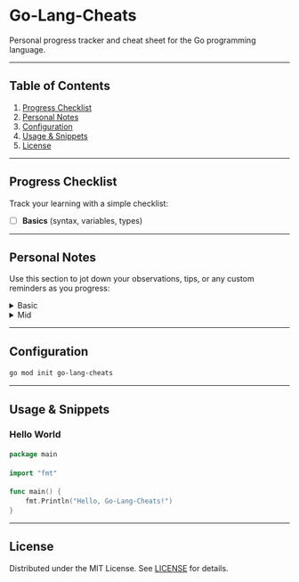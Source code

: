 # Go-Lang-Cheats

Personal progress tracker and cheat sheet for the Go programming language.

---

## Table of Contents

1. [Progress Checklist](#progress-checklist)
2. [Personal Notes](#personal-notes)
3. [Configuration](#configuration)
4. [Usage & Snippets](#usage--snippets)
5. [License](#license)

---

## Progress Checklist

Track your learning with a simple checklist:

- [ ] **Basics** (syntax, variables, types)

---

## Personal Notes

Use this section to jot down your observations, tips, or any custom reminders as you progress:

<details>
<summary>Basic</summary>

- fmt is formatter  
- println auto-creates the new line  
- printf for using with vars  
- <code>:=</code> sugar syntax can be used for assigning vars directly (but not const)  
- defining int types explicitly for robust code  
- the data type should be in same format when performing any  

</details>

<details>
<summary>Mid</summary>

- Arrays require fixed size; not flexible for unknown lengths  
```go
var someThing [50]string
someThing[0] = var1 + "" + var2
```
- Slices are dynamic arrays; no fixed size needed  
```go
var someThing []string
someThing = append(someThing, "value")
```
- Blank identifier "_" when we want to ignore something or when we expect a value, that we dont need  

![Slice Data Method](sources/sliceData.png)

</details>

---

## Configuration

```bash
go mod init go-lang-cheats
```

---

## Usage & Snippets

### Hello World

```go
package main

import "fmt"

func main() {
    fmt.Println("Hello, Go-Lang-Cheats!")
}
```

---

## License

Distributed under the MIT License. See [LICENSE](LICENSE) for details.